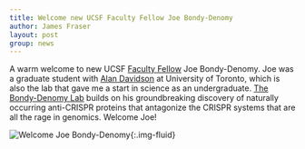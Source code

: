 ```yaml
---
title: Welcome new UCSF Faculty Fellow Joe Bondy-Denomy
author: James Fraser
layout: post
group: news
---
```


A warm welcome to new UCSF [Faculty Fellow](http://fellows.ucsf.edu) Joe Bondy-Denomy. Joe was a graduate student with [Alan Davidson](http://individual.utoronto.ca/davidsonlab/Davidson_Lab/Home.html) at University of Toronto, which is also the lab that gave me a start in science as an undergraduate. [The Bondy-Denomy Lab](http://bondydenomylab.ucsf.edu) builds on his groundbreaking discovery of naturally occurring anti-CRISPR proteins that antagonize the CRISPR systems that are all the rage in genomics. Welcome Joe!

![Welcome Joe Bondy-Denomy](https://pbs.twimg.com/media/CE2HFl5VEAASYxs.jpg "Welcome Joe Bondy-Denomy"){:.img-fluid}